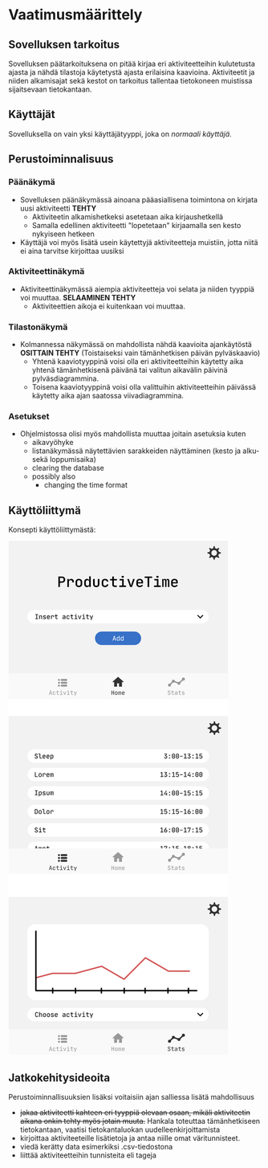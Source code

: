 # Vaatimusmäärittely

## Sovelluksen tarkoitus

Sovelluksen päätarkoituksena on pitää kirjaa eri aktiviteetteihin kulutetusta ajasta ja nähdä tilastoja käytetystä ajasta erilaisina kaavioina. Aktiviteetit ja niiden alkamisajat sekä kestot on tarkoitus tallentaa tietokoneen muistissa sijaitsevaan tietokantaan.

## Käyttäjät

Sovelluksella on vain yksi käyttäjätyyppi, joka on *normaali käyttäjä*.

## Perustoiminnalisuus

### Päänäkymä

- Sovelluksen päänäkymässä ainoana pääasiallisena toimintona on kirjata uusi aktiviteetti **TEHTY**
    - Aktiviteetin alkamishetkeksi asetetaan aika kirjaushetkellä
    - Samalla edellinen aktiviteetti "lopetetaan" kirjaamalla sen kesto nykyiseen hetkeen
- Käyttäjä voi myös lisätä usein käytettyjä aktiviteetteja muistiin, jotta niitä ei aina tarvitse kirjoittaa uusiksi

### Aktiviteettinäkymä

- Aktiviteettinäkymässä aiempia aktiviteetteja voi selata ja niiden tyyppiä voi muuttaa. **SELAAMINEN TEHTY**
    - Aktiviteettien aikoja ei kuitenkaan voi muuttaa.
  
### Tilastonäkymä

- Kolmannessa näkymässä on mahdollista nähdä kaavioita ajankäytöstä **OSITTAIN TEHTY** (Toistaiseksi vain tämänhetkisen päivän pylväskaavio)
    - Yhtenä kaaviotyyppinä voisi olla eri aktiviteetteihin käytetty aika yhtenä tämänhetkisenä päivänä tai valitun aikavälin päivinä pylväsdiagrammina. 
    - Toisena kaaviotyyppinä voisi olla valittuihin aktiviteetteihin päivässä käytetty aika ajan saatossa viivadiagrammina.
    
### Asetukset

- Ohjelmistossa olisi myös mahdollista muuttaa joitain asetuksia kuten
    - aikavyöhyke
    - listanäkymässä näytettävien sarakkeiden näyttäminen (kesto ja alku- sekä loppumisaika)
    - clearing the database
    - possibly also
        - changing the time format
    
## Käyttöliittymä

Konsepti käyttöliittymästä:

![Konsepti](/Images/prodtime.png)
  
## Jatkokehitysideoita

Perustoiminnallisuuksien lisäksi voitaisiin ajan salliessa lisätä mahdollisuus

- ~~jakaa aktiviteetti kahteen eri tyyppiä olevaan  osaan, mikäli aktiviteetin aikana onkin tehty myös jotain muuta.~~ Hankala toteuttaa tämänhetkiseen tietokantaan, vaatisi tietokantaluokan uudelleenkirjoittamista
- kirjoittaa aktiviteeteille lisätietoja ja antaa niille omat väritunnisteet.
- viedä kerätty data esimerkiksi .csv-tiedostona
- liittää aktiviteetteihin tunnisteita eli tageja
